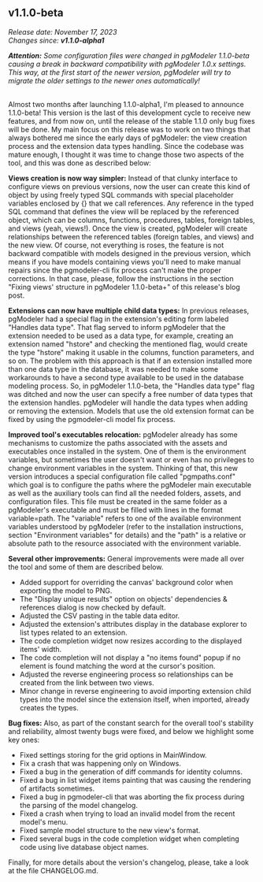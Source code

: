 v1.1.0-beta
------
<em>Release date: November 17, 2023</em><br/>
<em>Changes since: <strong>v1.1.0-alpha1</strong></em><br/>

<em><strong>Attention:</strong> Some configuration files were changed in pgModeler 1.1.0-beta causing a break in backward compatibility with pgModeler 1.0.x settings. This way, at the first start of the newer version, pgModeler will try to migrate the older settings to the newer ones automatically!</em><br/><br/>

Almost two months after launching 1.1.0-alpha1, I'm pleased to announce 1.1.0-beta! This version is the last of this development cycle to receive new features, and from now on, until the release of the stable 1.1.0 only bug fixes will be done. My main focus on this release was to work on two things that always bothered me since the early days of pgModeler: the view creation process and the extension data types handling. Since the codebase was mature enough, I thought it was time to change those two aspects of the tool, and this was done as described below:<br/>

**Views creation is now way simpler:** Instead of that clunky interface to configure views on previous versions, now the user can create this kind of object by using freely typed SQL commands with special placeholder variables enclosed by {} that we call references. Any reference in the typed SQL command that defines the view will be replaced by the referenced object, which can be columns, functions, procedures, tables, foreign tables, and views (yeah, views!). Once the view is created, pgModeler will create relationships between the referenced tables (foreign tables, and views) and the new view. Of course, not everything is roses, the feature is not backward compatible with models designed in the previous version, which means if you have models containing views you'll need to make manual repairs since the pgmodeler-cli fix process can't make the proper corrections. In that case, please, follow the instructions in the section "Fixing views' structure in pgModeler 1.1.0-beta+" of this release's blog post.<br/>

**Extensions can now have multiple child data types:** In previous releases, pgModeler had a special flag in the extension's editing form labeled "Handles data type". That flag served to inform pgModeler that the extension needed to be used as a data type, for example, creating an extension named "hstore" and checking the mentioned flag, would create the type "hstore" making it usable in the columns, function parameters, and so on. The problem with this approach is that if an extension installed more than one data type in the database, it was needed to make some workarounds to have a second type available to be used in the database modeling process. So, in pgModeler 1.1.0-beta, the "Handles data type" flag was ditched and now the user can specify a free number of data types that the extension handles. pgModeler will handle the data types when adding or removing the extension. Models that use the old extension format can be fixed by using the pgmodeler-cli model fix process.<br/>

**Improved tool's executables relocation:** pgModeler already has some mechanisms to customize the paths associated with the assets and executables once installed in the system. One of them is the environment variables, but sometimes the user doesn't want or even has no privileges to change environment variables in the system. Thinking of that, this new version introduces a special configuration file called "pgmpaths.conf" which goal is to configure the paths where the pgModeler main executable as well as the auxiliary tools can find all the needed folders, assets, and configuration files. This file must be created in the same folder as a pgModeler's executable and must be filled with lines in the format variable=path. The "variable" refers to one of the available environment variables understood by pgModeler (refer to the installation instructions, section "Environment variables" for details) and the "path" is a relative or absolute path to the resource associated with the environment variable.<br/>

**Several other improvements:** General improvements were made all over the tool and some of them are described below.<br/>
* Added support for overriding the canvas' background color when exporting the model to PNG.
* The "Display unique results" option on objects' dependencies & references dialog is now checked by default.
* Adjusted the CSV pasting in the table data editor.
* Adjusted the extension's attributes display in the database explorer to list types related to an extension.
* The code completion widget now resizes according to the displayed items' width.
* The code completion will not display a "no items found" popup if no element is found matching the word at the cursor's position.
* Adjusted the reverse engineering process so relationships can be created from the link between two views.
* Minor change in reverse engineering to avoid importing extension child types into the model since the extension itself, when imported, already creates the types.

**Bug fixes:** Also, as part of the constant search for the overall tool's stability and reliability, almost twenty bugs were fixed, and below we highlight some key ones:<br/>
* Fixed settings storing for the grid options in MainWindow.
* Fix a crash that was happening only on Windows.
* Fixed a bug in the generation of diff commands for identity columns.
* Fixed a bug in list widget items painting that was causing the rendering of artifacts sometimes.
* Fixed a bug in pgmodeler-cli that was aborting the fix process during the parsing of the model changelog.
* Fixed a crash when trying to load an invalid model from the recent model's menu.
* Fixed sample model structure to the new view's format.
* Fixed several bugs in the code completion widget when completing code using live database object names.

Finally, for more details about the version's changelog, please, take a look at the file CHANGELOG.md.
